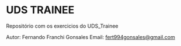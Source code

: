 # UDS TRAINEE

Repositório com os exercicios do UDS_Trainee


Autor: Fernando Franchi Gonsales 
Email: fert994gonsales@gmail.com
